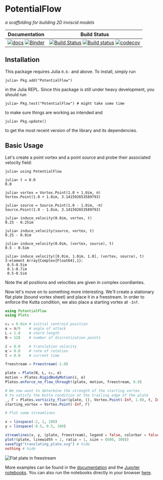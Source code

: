 # PotentialFlow

*a scaffolding for building 2D inviscid models*

| Documentation | Build Status |
|:---:|:---:|
| [![docs](https://img.shields.io/badge/docs-latest-blue.svg)](https://darwindarak.github.com/PotentialFlow.jl) [![Binder](https://beta.mybinder.org/badge.svg)](https://beta.mybinder.org/v2/gh/darwindarak/PotentialFlow.jl/master?filepath=binder%2Fnotebooks) | [![Build Status](https://img.shields.io/travis/darwindarak/PotentialFlow.jl/master.svg?label=linux)](https://travis-ci.org/darwindarak/PotentialFlow.jl) [![Build status](https://img.shields.io/appveyor/ci/darwindarak/PotentialFlow-jl/master.svg?label=windows)](https://ci.appveyor.com/project/darwindarak/potentialflow-jl/branch/master) [![codecov](https://codecov.io/gh/darwindarak/PotentialFlow.jl/branch/master/graph/badge.svg)](https://codecov.io/gh/darwindarak/PotentialFlow.jl) |

## Installation

This package requires Julia `0.6-` and above.
To install, simply run
```julia-repl
julia> Pkg.add("PotentialFlow")
```
in the Julia REPL.
Since this package is still under heavy development, you should run
```julia-repl
julia> Pkg.test("PotentialFlow") # might take some time
```
to make sure things are working as intended and
```julia-repl
julia> Pkg.update()
```
to get the most recent version of the library and its dependencies.

## Basic Usage

Let's create a point vortex and a point source and probe their associated velocity field:
```julia-repl
julia> using PotentialFlow

julia> t = 0.0
0.0

julia> vortex = Vortex.Point(1.0 + 1.0im, π)
Vortex.Point(1.0 + 1.0im, 3.141592653589793)

julia> source = Source.Point(1.0 - 1.0im, -π)
Source.Point(1.0 - 1.0im, 3.141592653589793)

julia> induce_velocity(0.0im, vortex, t)
0.25 - 0.25im

julia> induce_velocity(source, vortex, t)
0.25 - 0.0im

julia> induce_velocity(0.0im, (vortex, source), t)
0.5 - 0.5im

julia> induce_velocity([0.0im, 1.0im, 1.0], (vortex, source), t)
3-element Array{Complex{Float64},1}:
 0.5-0.5im
 0.1-0.7im
 0.5-0.5im
```
Note the all positions and velocities are given in complex coordiantes.

Now let's move on to something more interesting.
We'll create a stationary flat plate (bound vortex sheet) and place it in a freestream.
In order to enforce the Kutta condition, we also place a starting vortex at `-Inf`.
```julia
using PotentialFlow
using Plots

c₀ = 0.0im # initial centroid position
α = π/9    # angle of attack
L = 1.0    # chord length
N = 128    # number of discretization points

ċ = 0.0    # translation velocity
α̇ = 0.0    # rate of rotation
t = 0.0    # current time

freestream = Freestream(-1.0)

plate = Plate(N, L, c₀, α)
motion = Plates.RigidBodyMotion(ċ, α̇)
Plates.enforce_no_flow_through!(plate, motion, freestream, 0.0)

# We now want to determine the strength of the starting vortex
# to satisfy the Kutta condition at the trailing edge of the plate
_, Γ = Plates.vorticity_flux!(plate, (), Vortex.Point(-Inf, 1.0), t, Inf, 0);
starting_vortex = Vortex.Point(-Inf, Γ)

# Plot some streamlines

x = linspace(-2, 1, 100)
y = linspace(-0.5, 0.5, 100)

streamlines(x, y, (plate, freestream), legend = false, colorbar = false)
plot!(plate, linewidth = 2, ratio = 1, size = (600, 300))
savefig("translating_plate.svg") # hide
nothing # hide
```
![Flat plate in freestream](https://darwindarak.github.io/PotentialFlow.jl/latest/translating_plate.svg)

More examples can be found in the [documentation](https://darwindarak.github.io/PotentialFlow.jl) and the [Jupyter notebooks](https://github.com/darwindarak/PotentialFlow.jl/tree/master/binder/notebooks).
You can also run the notebooks directly in your browser [here](https://beta.mybinder.org/v2/gh/darwindarak/PotentialFlow.jl/master?filepath=binder%2Fnotebooks).
